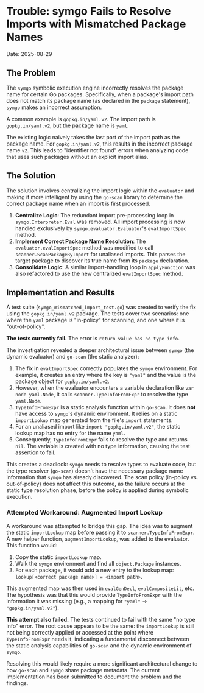 # Trouble: symgo Fails to Resolve Imports with Mismatched Package Names

Date: 2025-08-29

## The Problem

The `symgo` symbolic execution engine incorrectly resolves the package name for certain Go packages. Specifically, when a package's import path does not match its package name (as declared in the `package` statement), `symgo` makes an incorrect assumption.

A common example is `gopkg.in/yaml.v2`. The import path is `gopkg.in/yaml.v2`, but the package name is `yaml`.

The existing logic naively takes the last part of the import path as the package name. For `gopkg.in/yaml.v2`, this results in the incorrect package name `v2`. This leads to "identifier not found" errors when analyzing code that uses such packages without an explicit import alias.

## The Solution

The solution involves centralizing the import logic within the `evaluator` and making it more intelligent by using the `go-scan` library to determine the correct package name when an import is first processed.

1.  **Centralize Logic**: The redundant import pre-processing loop in `symgo.Interpreter.Eval` was removed. All import processing is now handled exclusively by `symgo.evaluator.Evaluator`'s `evalImportSpec` method.
2.  **Implement Correct Package Name Resolution**: The `evaluator.evalImportSpec` method was modified to call `scanner.ScanPackageByImport` for unaliased imports. This parses the target package to discover its true name from its `package` declaration.
3.  **Consolidate Logic**: A similar import-handling loop in `applyFunction` was also refactored to use the new centralized `evalImportSpec` method.

## Implementation and Results

A test suite (`symgo_mismatched_import_test.go`) was created to verify the fix using the `gopkg.in/yaml.v2` package. The tests cover two scenarios: one where the `yaml` package is "in-policy" for scanning, and one where it is "out-of-policy".

**The tests currently fail.** The error is `return value has no type info`.

The investigation revealed a deeper architectural issue between `symgo` (the dynamic evaluator) and `go-scan` (the static analyzer):

1.  The fix in `evalImportSpec` correctly populates the `symgo` environment. For example, it creates an entry where the key is `"yaml"` and the value is the package object for `gopkg.in/yaml.v2`.
2.  However, when the evaluator encounters a variable declaration like `var node yaml.Node`, it calls `scanner.TypeInfoFromExpr` to resolve the type `yaml.Node`.
3.  `TypeInfoFromExpr` is a static analysis function within `go-scan`. It does **not** have access to `symgo`'s dynamic environment. It relies on a static `importLookup` map generated from the file's `import` statements.
4.  For an unaliased import like `import "gopkg.in/yaml.v2"`, the static lookup map has no entry for the name `yaml`.
5.  Consequently, `TypeInfoFromExpr` fails to resolve the type and returns `nil`. The variable is created with no type information, causing the test assertion to fail.

This creates a deadlock: `symgo` needs to resolve types to evaluate code, but the type resolver (`go-scan`) doesn't have the necessary package name information that `symgo` has already discovered. The scan policy (in-policy vs. out-of-policy) does not affect this outcome, as the failure occurs at the static type resolution phase, before the policy is applied during symbolic execution.

### Attempted Workaround: Augmented Import Lookup

A workaround was attempted to bridge this gap. The idea was to augment the static `importLookup` map before passing it to `scanner.TypeInfoFromExpr`. A new helper function, `augmentImportLookup`, was added to the evaluator. This function would:
1.  Copy the static `importLookup` map.
2.  Walk the `symgo` environment and find all `object.Package` instances.
3.  For each package, it would add a new entry to the lookup map: `lookup[<correct package name>] = <import path>`.

This augmented map was then used in `evalGenDecl`, `evalCompositeLit`, etc. The hypothesis was that this would provide `TypeInfoFromExpr` with the information it was missing (e.g., a mapping for `"yaml"` -> `"gopkg.in/yaml.v2"`).

**This attempt also failed.** The tests continued to fail with the same "no type info" error. The root cause appears to be the same: the `importLookup` is still not being correctly applied or accessed at the point where `TypeInfoFromExpr` needs it, indicating a fundamental disconnect between the static analysis capabilities of `go-scan` and the dynamic environment of `symgo`.

Resolving this would likely require a more significant architectural change to how `go-scan` and `symgo` share package metadata. The current implementation has been submitted to document the problem and the findings.
